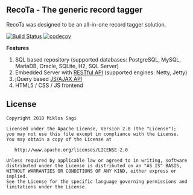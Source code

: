 
## RecoTa - The generic record tagger

RecoTa was designed to be an all-in-one record tagger solution.

[![Build Status](https://travis-ci.org/msagi/record-tagger.svg?branch=master)](https://travis-ci.org/msagi/record-tagger)
[![codecov](https://codecov.io/gh/msagi/record-tagger/branch/master/graph/badge.svg)](https://codecov.io/gh/msagi/record-tagger)

**Features**

1. SQL based repository (supported databases: PostgreSQL, MySQL, MariaDB, Oracle, SQLite, H2, SQL Server)
2. Embedded Server with [RESTful API](API.md) (supported engines: Netty, Jetty)
3. jQuery based [JS/AJAX API](src/main/resources/js/record-tagger.js)
4. HTML5 / CSS / JS frontend

License
---

    Copyright 2018 Miklos Sagi

    Licensed under the Apache License, Version 2.0 (the "License");
    you may not use this file except in compliance with the License.
    You may obtain a copy of the License at

       http://www.apache.org/licenses/LICENSE-2.0

    Unless required by applicable law or agreed to in writing, software
    distributed under the License is distributed on an "AS IS" BASIS,
    WITHOUT WARRANTIES OR CONDITIONS OF ANY KIND, either express or implied.
    See the License for the specific language governing permissions and
    limitations under the License.